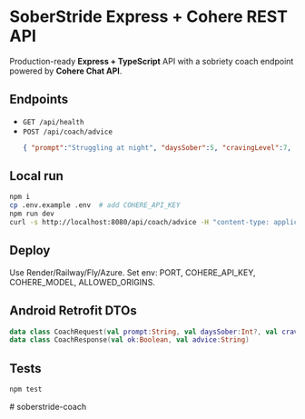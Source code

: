 # SoberStride Express + Cohere REST API

Production-ready **Express + TypeScript** API with a sobriety coach endpoint powered by **Cohere Chat API**.

## Endpoints
- `GET /api/health`
- `POST /api/coach/advice`
  ```json
  { "prompt":"Struggling at night", "daysSober":5, "cravingLevel":7, "language":"en-ZA" }
  ```

## Local run
```bash
npm i
cp .env.example .env  # add COHERE_API_KEY
npm run dev
curl -s http://localhost:8080/api/coach/advice -H "content-type: application/json" -d '{"prompt":"Having a craving","daysSober":12,"cravingLevel":6,"language":"en-ZA"}'
```

## Deploy
Use Render/Railway/Fly/Azure. Set env: PORT, COHERE_API_KEY, COHERE_MODEL, ALLOWED_ORIGINS.

## Android Retrofit DTOs
```kotlin
data class CoachRequest(val prompt:String, val daysSober:Int?, val cravingLevel:Int?, val language:String="en-ZA")
data class CoachResponse(val ok:Boolean, val advice:String)
```

## Tests
```bash
npm test
```
#   s o b e r s t r i d e - c o a c h  
 